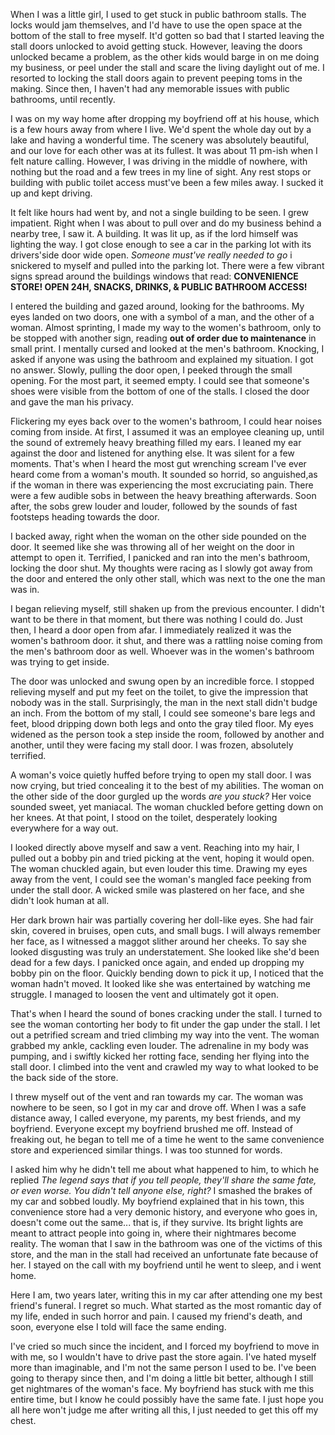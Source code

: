 When I was a little girl, I used to get stuck in public bathroom stalls. The locks would jam themselves, and I'd have to use the open space at the bottom of the stall to free myself. It'd gotten so bad that I started leaving the stall doors unlocked to avoid getting stuck. However, leaving the doors unlocked became a problem, as the other kids would barge in on me doing my business, or peel under the stall and scare the living daylight out of me. I resorted to locking the stall doors again to prevent peeping toms in the making. Since then, I haven't had any memorable issues with public bathrooms, until recently.

I was on my way home after dropping my boyfriend off at his house, which is a few hours away from where I live. We'd spent the whole day out by a lake and having a wonderful time. The scenery was absolutely beautiful, and our love for each other was at its fullest. It was about 11 pm-ish when I felt nature calling. However, I was driving in the middle of nowhere, with nothing but the road and a few trees in my line of sight. Any rest stops or building with public toilet access must've been a few miles away. I sucked it up and kept driving.

It felt like hours had went by, and not a single building to be seen. I grew impatient. Right when I was about to pull over and do my business behind a nearby tree, I saw it. A building. It was lit up, as if the lord himself was lighting the way. I got close enough to see a car in the parking lot with its drivers'side door wide open. *Someone must've really needed to go* i snickered to myself and pulled into the parking lot. There were a few vibrant signs spread around the buildings windows that read: **CONVENIENCE STORE! OPEN 24H, SNACKS, DRINKS, & PUBLIC BATHROOM ACCESS!** 

I entered the building and gazed around, looking for the bathrooms. My eyes landed on two doors, one with a symbol of a man, and the other of a woman. Almost sprinting, I made my way to the women's bathroom, only to be stopped with another sign, reading **out of order due to maintenance** in small print. I mentally cursed and looked at the men's bathroom. Knocking, I asked if anyone was using the bathroom and explained my situation. I got no answer. Slowly, pulling the door open, I peeked through the small opening. For the most part, it seemed empty. I could see that someone's shoes were visible from the bottom of one of the stalls. I closed the door and gave the man his privacy.

Flickering my eyes back over to the women's bathroom, I could hear noises coming from inside. At first, I assumed it was an employee cleaning up, until the sound of extremely heavy breathing filled my ears. I leaned my ear against the door and listened for anything else. It was silent for a few moments. That's when I heard the most gut wrenching scream I've ever heard come from a woman's mouth. It sounded so horrid, so anguished,as if the woman in there was experiencing the most excruciating pain. There were a few audible sobs in between the heavy breathing afterwards. Soon after, the sobs grew louder and louder, followed by the sounds of fast footsteps heading towards the door.

I backed away, right when the woman on the other side pounded on the door. It seemed like she was throwing all of her weight on the door in attempt to open it. Terrified, I panicked and ran into the men's bathroom, locking the door shut. My thoughts were racing as I slowly got away from the door and entered the only other stall, which was next to the one the man was in.

I began relieving myself, still shaken up from the previous encounter. I didn't want to be there in that moment, but there was nothing I could do. Just then, I heard a door open from afar. I immediately realized it was the women's bathroom door. it shut, and there was a rattling noise coming from the men's bathroom door as well. Whoever was in the women's bathroom was trying to get inside.

The door was unlocked and swung open by an incredible force. I stopped relieving myself and put my feet on the toilet, to give the impression that nobody was in the stall. Surprisingly, the man in the next stall didn't budge an inch. From the bottom of my stall, I could see someone's bare legs and feet, blood dripping down both legs and onto the gray tiled floor. My eyes widened as the person took a step inside the room, followed by another and another, until they were facing my stall door. I was frozen, absolutely terrified.

A woman's voice quietly huffed before trying to open my stall door. I was now crying, but tried concealing it to the best of my abilities. The woman on the other side of the door gurgled up the words *are you stuck?* Her voice sounded sweet, yet maniacal. The woman chuckled before getting down on her knees. At that point, I stood on the toilet, desperately looking everywhere for a way out.

I looked directly above myself and saw a vent. Reaching into my hair, I pulled out a bobby pin and tried picking at the vent, hoping it would open. The woman chuckled again, but even louder this time. Drawing my eyes away from the vent, I could see the woman's mangled face peeking from under the stall door. A wicked smile was plastered on her face, and she didn't look human at all.

Her dark brown hair was partially covering her doll-like eyes. She had fair skin, covered in bruises, open cuts, and small bugs. I will always remember her face, as I witnessed a maggot slither around her cheeks. To say she looked disgusting was truly an understatement. She looked like she'd been dead for a few days. I panicked once again, and ended up dropping my bobby pin on the floor. Quickly bending down to pick it up, I noticed that the woman hadn't moved. It looked like she was entertained by watching me struggle. I managed to loosen the vent and ultimately got it open.

That's when I heard the sound of bones cracking under the stall. I turned to see the woman contorting her body to fit under the gap under the stall. I let out a petrified scream and tried climbing my way into the vent. The woman grabbed my ankle, cackling even louder. The adrenaline in my body was pumping, and i swiftly kicked her rotting face, sending her flying into the stall door. I climbed into the vent and crawled my way to what looked to be the back side of the store. 

I threw myself out of the vent and ran towards my car. The woman was nowhere to be seen, so I got in my car and drove off. When I was a safe distance away, I called everyone, my parents, my best friends, and my boyfriend. Everyone except my boyfriend brushed me off. Instead of freaking out, he began to tell me of a time he went to the same convenience store and experienced similar things. I was too stunned for words.

I asked him why he didn't tell me about what happened to him, to which he replied *The legend says that if you tell people, they'll share the same fate, or even worse. You didn't tell anyone else, right?* I smashed the brakes of my car and sobbed loudly. My boyfriend explained that in his town, this convenience store had a very demonic history, and everyone who goes in, doesn't come out the same... that is, if they survive. Its bright lights are meant to attract people into going in, where their nightmares become reality. The woman that I saw in the bathroom was one of the victims of this store, and the man in the stall had received an unfortunate fate because of her. I stayed on the call with my boyfriend until he went to sleep, and i went home.

Here I am, two years later, writing this in my car after attending one my best friend's funeral. I regret so much. What started as the most romantic day of my life, ended in such horror and pain. I caused my friend's death, and soon, everyone else I told will face the same ending.

I've cried so much since the incident, and I forced my boyfriend to move in with me, so I wouldn't have to drive past the store again. I've hated myself more than imaginable, and I'm not the same person I used to be. I've been going to therapy since then, and I'm doing a little bit better, although I still get nightmares of the woman's face. My boyfriend has stuck with me this entire time, but I know he could possibly have the same fate. I just hope you all here won't judge me after writing all this, I just needed to get this off my chest.